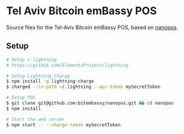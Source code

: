 # Tel Aviv Bitcoin emBassy POS

Source files for the Tel-Aviv Bitcoin emBassy POS,
based on [nanopos](https://github.com/ElementsProject/nanopos).

## Setup

```bash
# Setup c-lightning
# https://github.com/ElementsProject/lightning

# Setup Lightning Charge
$ npm install -g lightning-charge
$ charged --ln-path ~/.lightning --api-token mySecretToken

# Setup POS
$ git clone git@github.com:bitembassy/nanopos.git && cd nanopos
$ npm install

# Start the web server
$ npm start -- --charge-token mySecretToken
```
